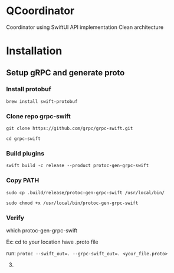 # QCoordinator
Coordinator using SwiftUI
API implementation
Clean architecture

# Installation
## Setup gRPC and generate proto
### Install protobuf
`brew install swift-protobuf`

### Clone repo grpc-swift
`git clone https://github.com/grpc/grpc-swift.git`

`cd grpc-swift`

### Build plugins
`swift build -c release --product protoc-gen-grpc-swift`

### Copy PATH
`sudo cp .build/release/protoc-gen-grpc-swift /usr/local/bin/`

`sudo chmod +x /usr/local/bin/protoc-gen-grpc-swift`

### Verify
which protoc-gen-grpc-swift

Ex: cd to your location have .proto file

run: `protoc --swift_out=. --grpc-swift_out=. <your_file.proto>`

3. 
